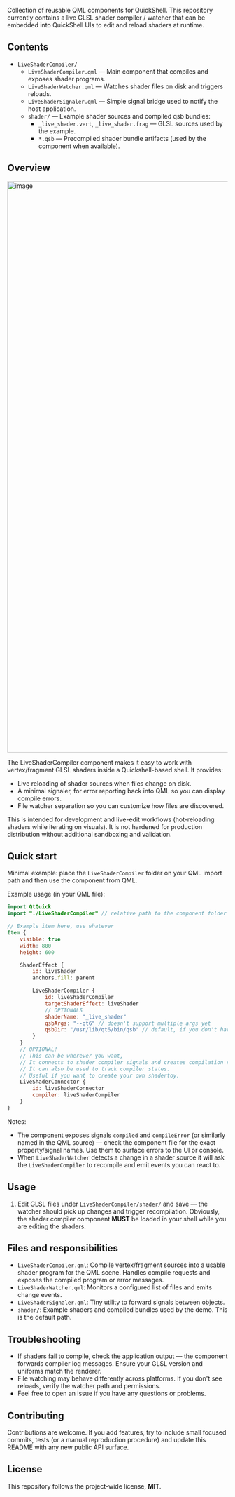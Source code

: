 
Collection of reusable QML components for QuickShell. This repository currently contains a live GLSL shader compiler / watcher that can be embedded into QuickShell UIs to edit and reload shaders at runtime.

## Contents

- `LiveShaderCompiler/`
	- `LiveShaderCompiler.qml` — Main component that compiles and exposes shader programs.
	- `LiveShaderWatcher.qml` — Watches shader files on disk and triggers reloads.
	- `LiveShaderSignaler.qml` — Simple signal bridge used to notify the host application.
	- `shader/` — Example shader sources and compiled qsb bundles:
		- `_live_shader.vert`, `_live_shader.frag` — GLSL sources used by the example.
		- `*.qsb` — Precompiled shader bundle artifacts (used by the component when available).

## Overview

<img width="1960" height="1303" alt="image" src="https://github.com/user-attachments/assets/094da5f0-12f3-43a3-b7fe-735f76943545" />


The LiveShaderCompiler component makes it easy to work with vertex/fragment GLSL shaders inside a Quickshell-based shell. It provides:

- Live reloading of shader sources when files change on disk.
- A minimal signaler, for error reporting back into QML so you can display compile errors.
- File watcher separation so you can customize how files are discovered.

This is intended for development and live-edit workflows (hot-reloading shaders while iterating on visuals). It is not hardened for production distribution without additional sandboxing and validation.

## Quick start

Minimal example: place the `LiveShaderCompiler` folder on your QML import path and then
use the component from QML.

Example usage (in your QML file):

```qml
import QtQuick
import "./LiveShaderCompiler" // relative path to the component folder

// Example item here, use whatever
Item {
    visible: true
    width: 800
    height: 600

    ShaderEffect {
        id: liveShader
        anchors.fill: parent

        LiveShaderCompiler {
            id: liveShaderCompiler
            targetShaderEffect: liveShader
            // OPTIONALS
            shaderName: "_live_shader"
            qsbArgs: "--qt6" // doesn't support multiple args yet
            qsbDir: "/usr/lib/qt6/bin/qsb" // default, if you don't have qsb installed manually
        }
    }
    // OPTIONAL!
    // This can be wherever you want,
    // It connects to shader compiler signals and creates compilation related logs for you.
    // It can also be used to track compiler states.
    // Useful if you want to create your own shadertoy.
    LiveShaderConnector {
        id: liveShaderConnector
        compiler: liveShaderCompiler
    }
}
```

Notes:
- The component exposes signals `compiled` and `compileError` (or similarly named in
	the QML source) — check the component file for the exact property/signal names. Use
	them to surface errors to the UI or console.
- When `LiveShaderWatcher` detects a change in a shader source it will ask the
	`LiveShaderCompiler` to recompile and emit events you can react to.

## Usage
1. Edit GLSL files under `LiveShaderCompiler/shader/` and save — the watcher should pick up changes and trigger recompilation. Obviously, the shader compiler component **MUST** be loaded in your shell while you are editing the shaders.

## Files and responsibilities

- `LiveShaderCompiler.qml`: Compile vertex/fragment sources into a usable shader program
	for the QML scene. Handles compile requests and exposes the compiled program or
	error messages.
- `LiveShaderWatcher.qml`: Monitors a configured list of files and emits change events.
- `LiveShaderSignaler.qml`: Tiny utility to forward signals between objects.
- `shader/`: Example shaders and compiled bundles used by the demo. This is the default path.

## Troubleshooting

- If shaders fail to compile, check the application output — the component forwards
	compiler log messages. Ensure your GLSL version and uniforms match the renderer.
- File watching may behave differently across platforms. If you don't see reloads,
	verify the watcher path and permissions.
- Feel free to open an issue if you have any questions or problems.

## Contributing

Contributions are welcome. If you add features, try to include small focused commits,
tests (or a manual reproduction procedure) and update this README with any new public
API surface.

## License

This repository follows the project-wide license, **MIT**.
